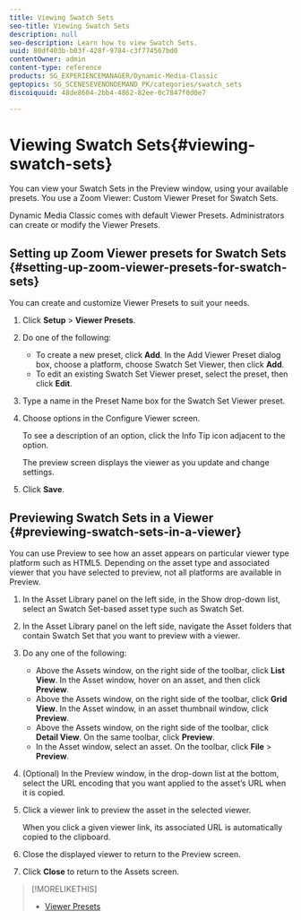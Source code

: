 ```yaml
---
title: Viewing Swatch Sets
seo-title: Viewing Swatch Sets
description: null
seo-description: Learn how to view Swatch Sets.
uuid: 80df403b-b03f-428f-9784-c3f774567bd0
contentOwner: admin
content-type: reference
products: SG_EXPERIENCEMANAGER/Dynamic-Media-Classic
geptopics: SG_SCENESEVENONDEMAND_PK/categories/swatch_sets
discoiquuid: 48de8604-2bb4-4862-82ee-0c7847f0d0e7

---
```


# Viewing Swatch Sets{#viewing-swatch-sets}

You can view your Swatch Sets in the Preview window, using your available presets. You use a Zoom Viewer: Custom Viewer Preset for Swatch Sets.

Dynamic Media Classic comes with default Viewer Presets. Administrators can create or modify the Viewer Presets.

## Setting up Zoom Viewer presets for Swatch Sets {#setting-up-zoom-viewer-presets-for-swatch-sets}

You can create and customize Viewer Presets to suit your needs.

1. Click **Setup** &gt; **Viewer Presets**.
1. Do one of the following:

    * To create a new preset, click **Add**. In the Add Viewer Preset dialog box, choose a platform, choose Swatch Set Viewer, then click **Add**.
    * To edit an existing Swatch Set Viewer preset, select the preset, then click **Edit**.

1. Type a name in the Preset Name box for the Swatch Set Viewer preset.
1. Choose options in the Configure Viewer screen.

   To see a description of an option, click the Info Tip icon adjacent to the option.

   The preview screen displays the viewer as you update and change settings.

1. Click **Save**.

## Previewing Swatch Sets in a Viewer {#previewing-swatch-sets-in-a-viewer}

You can use Preview to see how an asset appears on particular viewer type platform such as HTML5. Depending on the asset type and associated viewer that you have selected to preview, not all platforms are available in Preview.

1. In the Asset Library panel on the left side, in the Show drop-down list, select an Swatch Set-based asset type such as Swatch Set.
1. In the Asset Library panel on the left side, navigate the Asset folders that contain Swatch Set that you want to preview with a viewer.
1. Do any one of the following:

    * Above the Assets window, on the right side of the toolbar, click **List View**. In the Asset window, hover on an asset, and then click **Preview**.
    * Above the Assets window, on the right side of the toolbar, click **Grid View**. In the Asset window, in an asset thumbnail window, click **Preview**.
    * Above the Assets window, on the right side of the toolbar, click **Detail View**. On the same toolbar, click **Preview**.
    * In the Asset window, select an asset. On the toolbar, click **File** &gt; **Preview**.

1. (Optional) In the Preview window, in the drop-down list at the bottom, select the URL encoding that you want applied to the asset’s URL when it is copied.
1. Click a viewer link to preview the asset in the selected viewer.

   When you click a given viewer link, its associated URL is automatically copied to the clipboard.

1. Close the displayed viewer to return to the Preview screen.
1. Click **Close** to return to the Assets screen.

>[!MORELIKETHIS]
>
>* [Viewer Presets](application-setup.md#viewer_presets)
